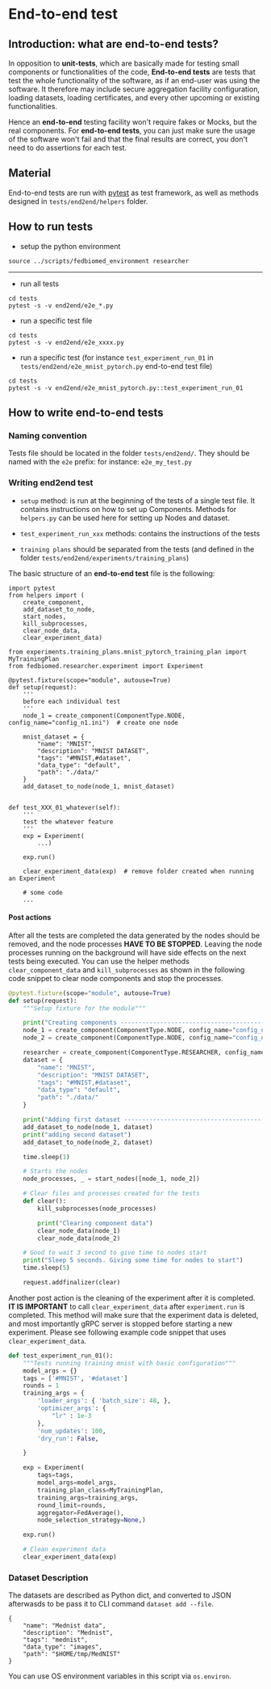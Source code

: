 # End-to-end test

## Introduction: what are end-to-end tests?

In opposition to **unit-tests**, which are basically made for testing  small components or functionalities of the code, **End-to-end tests** are tests that test the whole functionality of the software, as if an end-user was using the software. It therefore may include secure aggregation facility configuration, loading datasets, loading certificates, and every other upcoming or existing functionalities.

Hence an **end-to-end** testing facility won't require fakes or Mocks, but the real components. For **end-to-end tests**, you can just make sure the usage of the software won't fail and that the final results are correct, you don't need to do assertions for each test.

## Material

End-to-end tests are run with [pytest](https://docs.pytest.org/) as test framework, as well as methods designed in `tests/end2end/helpers` folder.

## How to run tests

* setup the python environment

```
source ../scripts/fedbiomed_environment researcher
```
***
* run all tests

```
cd tests
pytest -s -v end2end/e2e_*.py
```

* run a specific test file

```
cd tests
pytest -s -v end2end/e2e_xxxx.py
```

* run a specific test
(for instance `test_experiment_run_01` in `tests/end2end/e2e_mnist_pytorch.py` end-to-end test file)

```
cd tests
pytest -s -v end2end/e2e_mnist_pytorch.py::test_experiment_run_01
```
## How to write end-to-end tests

### Naming convention

Tests file should be located in the folder `tests/end2end/`. They should be named with the `e2e` prefix:
 for instance: `e2e_my_test.py`


### Writing end2end test

* `setup` method: is run at the beginning of the tests of a single test file. It contains instructions on how to set up Components. Methods for `helpers.py` can be used here for setting up Nodes and dataset.

* `test_experiment_run_xxx` methods: contains the instructions of the tests

* `training plans` should be separated from the tests (and defined in the folder `tests/end2end/experiments/training_plans`)

The basic structure of an **end-to-end test** file is the following:

```
import pytest
from helpers import (
    create_component,
    add_dataset_to_node,
    start_nodes,
    kill_subprocesses,
    clear_node_data,
    clear_experiment_data)

from experiments.training_plans.mnist_pytorch_training_plan import MyTrainingPlan
from fedbiomed.researcher.experiment import Experiment

@pytest.fixture(scope="module", autouse=True)
def setup(request):
    '''
    before each individual test
    '''
    node_1 = create_component(ComponentType.NODE, config_name="config_n1.ini")  # create one node

    mnist_dataset = {
        "name": "MNIST",
        "description": "MNIST DATASET",
        "tags": "#MNIST,#dataset",
        "data_type": "default",
        "path": "./data/"
    }
    add_dataset_to_node(node_1, mnist_dataset)


def test_XXX_01_whatever(self):
    '''
    test the whatever feature
    '''
    exp = Experiment(
        ...)

    exp.run()

    clear_experiment_data(exp)  # remove folder created when running an Experiment

    # some code
    ...

```

#### Post actions

After all the tests are completed the data generated by the nodes should be removed, and the node processes  **HAVE TO BE STOPPED**. Leaving the node processes running on the background will have side effects on the next tests being executed. You can use the helper methods `clear_component_data` and `kill_subprocesses` as shown in the following code snippet to clear node components and stop the processes.


```python
@pytest.fixture(scope="module", autouse=True)
def setup(request):
    """Setup fixture for the module"""

    print("Creating components ---------------------------------------------")
    node_1 = create_component(ComponentType.NODE, config_name="config_n1.ini")
    node_2 = create_component(ComponentType.NODE, config_name="config_n2.ini")

    researcher = create_component(ComponentType.RESEARCHER, config_name="res.ini")
    dataset = {
        "name": "MNIST",
        "description": "MNIST DATASET",
        "tags": "#MNIST,#dataset",
        "data_type": "default",
        "path": "./data/"
    }

    print("Adding first dataset --------------------------------------------")
    add_dataset_to_node(node_1, dataset)
    print("adding second dataset")
    add_dataset_to_node(node_2, dataset)

    time.sleep(1)

    # Starts the nodes
    node_processes, _ = start_nodes([node_1, node_2])

    # Clear files and processes created for the tests
    def clear():
        kill_subprocesses(node_processes)

        print("Clearing component data")
        clear_node_data(node_1)
        clear_node_data(node_2)

    # Good to wait 3 second to give time to nodes start
    print("Sleep 5 seconds. Giving some time for nodes to start")
    time.sleep(5)

    request.addfinalizer(clear)


```

Another post action is the cleaning of the experiment after it is completed. **IT IS IMPORTANT** to call `clear_experiment_data` after `experiment.run` is completed. This method will make sure that the experiment data is deleted, and most importantly gRPC server is stopped before starting a new experiment. Please see following example code snippet that uses `clear_experiment_data`.

```python
def test_experiment_run_01():
    """Tests running training mnist with basic configuration"""
    model_args = {}
    tags = ['#MNIST', '#dataset']
    rounds = 1
    training_args = {
        'loader_args': { 'batch_size': 48, },
        'optimizer_args': {
            "lr" : 1e-3
        },
        'num_updates': 100,
        'dry_run': False,

    }

    exp = Experiment(
        tags=tags,
        model_args=model_args,
        training_plan_class=MyTrainingPlan,
        training_args=training_args,
        round_limit=rounds,
        aggregator=FedAverage(),
        node_selection_strategy=None,)

    exp.run()

    # Clean experiment data
    clear_experiment_data(exp)

```

### Dataset Description

The datasets are described as Python dict, and converted to JSON afterwasds to be pass it to CLI command `dataset add --file`.

```
{
    "name": "Mednist data",
    "description": "Mednist",
    "tags": "mednist",
    "data_type": "images",
    "path": "$HOME/tmp/MedNIST"
}
```

You can use OS environment variables in this script via `os.environ`.


